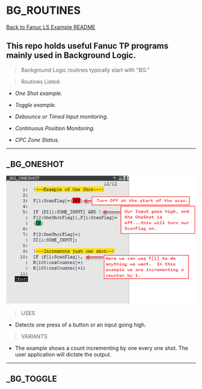 # BG_ROUTINES
[Back to Fanuc LS Example README](/main_README.md)
## This repo holds useful Fanuc TP programs mainly used in Background Logic.
>Background Logic routines typically start with "BG."

> Routines Listed:
-  *One Shot example.*

- *Toggle example.*

- *Debounce or Timed Input monitoring.*

- *Continuous Position Monitoring.*

-  *CPC Zone Status.*

---
## _BG_ONESHOT

![_BG_ONESHOT Image](/Images/OneShot.png)
>USES
- Detects one press of a button or an input going high.  

>VARIANTS
- The example shows a count incrementing by one every one shot.  The user application will dictate the output.
---
## _BG_TOGGLE